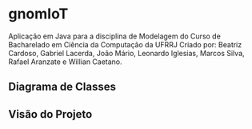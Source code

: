 # gnomIoT

Aplicação em Java para a disciplina de Modelagem do Curso de Bacharelado em Ciência da Computação da UFRRJ
Criado por: Beatriz Cardoso, Gabriel Lacerda, João Mário, Leonardo Iglesias, Marcos Silva, Rafael Aranzate e Willian Caetano.

## Diagrama de Classes



## Visão do Projeto
